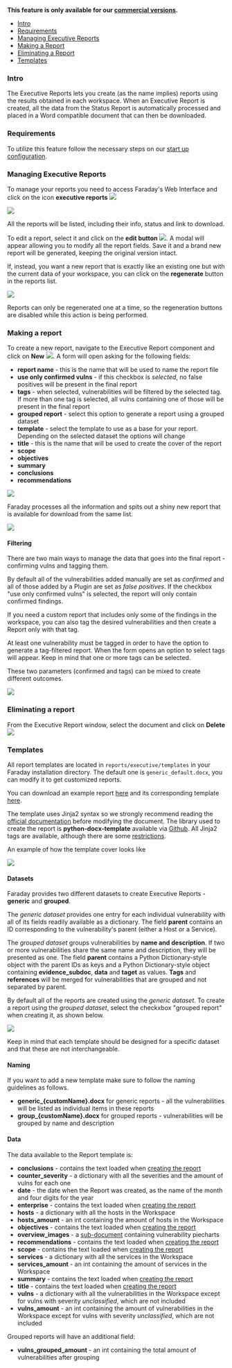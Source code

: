 **This feature is only available for our [commercial versions](https://www.faradaysec.com/#download).**
<a name="index"></a>

* [Intro](#intro)
* [Requirements](#requirements)
* [Managing Executive Reports](#managing-executive-reports)
* [Making a Report](#making-a-report)
* [Eliminating a Report](#eliminating-a-report)
* [Templates](#templates)


### Intro

The Executive Reports lets you create (as the name implies) reports using the results obtained in each workspace.
When an Executive Report is created, all the data from the Status Report is automatically processed and placed in a Word compatible document that can then be downloaded.

### Requirements

To utilize this feature follow the necessary steps on our [start up configuration](https://github.com/infobyte/faraday/wiki/first-steps#installation).

### Managing Executive Reports

To manage your reports you need to access Faraday's Web Interface and click on the icon **executive reports** ![](https://raw.github.com/wiki/infobyte/faraday/images/faraday_report_icon.png)

![](https://raw.github.com/wiki/infobyte/faraday/images/faraday_report_create.png)

All the reports will be listed, including their info, status and link to download.

To edit a report, select it and click on the **edit button** ![](https://raw.github.com/wiki/infobyte/faraday/images/faraday_report_edit_button.png). A modal will appear allowing you to modify all the report fields. Save it and a brand new report will be generated, keeping the original version intact.

If, instead, you want a new report that is exactly like an existing one but with the current data of your workspace, you can click on the **regenerate** button in the reports list.

![](https://raw.github.com/wiki/infobyte/faraday/images/faraday_report_regenerate_button.png)

Reports can only be regenerated one at a time, so the regeneration buttons are disabled while this action is being performed.

### Making a report

To create a new report, navigate to the Executive Report component and click on **New**
![](https://raw.github.com/wiki/infobyte/faraday/images/faraday_report_new_button.png). A form will open asking for the following fields:

* **report name** - this is the name that will be used to name the report file
* **use only confirmed vulns** - if this checkbox is *selected*, no false positives will be present in the final report
* **tags** - when selected, vulnerabilities will be filtered by the selected tag. If more than one tag is selected, all vulns containing one of those will be present in the final report
* **grouped report** - select this option to generate a report using a grouped dataset
* **template** - select the template to use as a base for your report. Depending on the selected dataset the options will change
* **title** - this is the name that will be used to create the cover of the report
* **scope**
* **objectives**
* **summary**
* **conclusions**
* **recommendations**

![](https://raw.github.com/wiki/infobyte/faraday/images/faraday_report_new.png)

Faraday processes all the information and spits out a shiny new report that is available for download from the same list.

![](https://raw.github.com/wiki/infobyte/faraday/images/faraday_report_word.png)

#### Filtering

There are two main ways to manage the data that goes into the final report - confirming vulns and tagging them.

By default all of the vulnerabilities added manually are set as *confirmed* and all of those added by a Plugin are set as *false positives*. If the checkbox "use only confirmed vulns" is selected, the report will only contain confirmed findings.

If you need a custom report that includes only some of the findings in the workspace, you can also tag the desired vulnerabilities and then create a Report only with that tag.

At least one vulnerability must be tagged in order to have the option to generate a tag-filtered report. When the form opens an option to select tags will appear. Keep in mind that one or more tags can be selected.

These two parameters (confirmed and tags) can be mixed to create different outcomes.

![](https://raw.github.com/wiki/infobyte/faraday/images/faraday_report_using_tags.png)

### Eliminating a report

From the Executive Report window, select the document and click on **Delete**
![](https://raw.github.com/wiki/infobyte/faraday/images/faraday_report_delete_button.png)


### Templates

All report templates are located in ```reports/executive/templates``` in your Faraday installation directory. The default one is ```generic_default.docx```, you can modify it to get customized reports.

You can download an example report [here](https://github.com/infobyte/faraday/wiki/files/example_report.docx) and its corresponding template [here](https://github.com/infobyte/faraday/wiki/files/generic_default.docx).

The template uses Jinja2 syntax so we strongly recommend reading the [official documentation](http://jinja.pocoo.org/docs/dev/templates/) before modifying the document. The library used to create the report is **python-docx-template** available via [Github](https://github.com/elapouya/python-docx-template/). All Jinja2 tags are available, although there are some [restrictions](http://docxtpl.readthedocs.io/en/latest/#restrictions).

An example of how the template cover looks like

![](https://raw.github.com/wiki/infobyte/faraday/images/faraday_report_template_example.png)

#### Datasets

Faraday provides two different datasets to create Executive Reports - **generic** and **grouped**.

The *generic dataset* provides one entry for each individual vulnerability with all of its fields readily available as a dictionary. The field **parent** contains an ID corresponding to the vulnerability's parent (either a Host or a Service).

The *grouped dataset* groups vulnerabilities by **name and description**. If two or more vulnerabilities share the same name and description, they will be presented as one. The field **parent** contains a Python Dictionary-style object with the parent IDs as keys and a Python Dictionary-style object containing **evidence_subdoc**, **data** and **__taget__** as values. **Tags** and **references** will be merged for vulnerabilities that are grouped and not separated by parent.

By default all of the reports are created using the *generic dataset*. To create a report using the *grouped dataset*, select the checkxbox "grouped report" when creating it, as shown below.

![](https://raw.github.com/wiki/infobyte/faraday/images/faraday_report_using_grouped_vulns.png)

Keep in mind that each template should be designed for a specific dataset and that these are not interchangeable. 

#### Naming

If you want to add a new template make sure to follow the naming guidelines as follows.

* **generic_{customName}.docx** for generic reports - all the vulnerabilities will be listed as individual items in these reports
* **group_{customName}.docx** for grouped reports - vulnerabilities will be grouped by name and description

#### Data

The data available to the Report template is:

* **conclusions** - contains the text loaded when [creating the report](#making-a-report)
* **counter_severity** - a dictionary with all the severities and the amount of vulns for each one
* **date** - the date when the Report was created, as the name of the month and four digits for the year
* **enterprise** - contains the text loaded when [creating the report](#making-a-report)
* **hosts** - a dictionary with all the hosts in the Workspace
* **hosts_amount** - an int containing the amount of hosts in the Workspace
* **objectives** - contains the text loaded when [creating the report](#making-a-report)
* **overview_images** - a [sub-document](http://docxtpl.readthedocs.io/en/latest/#sub-documents) containing vulnerability piecharts
* **recommendations** - contains the text loaded when [creating the report](#making-a-report)
* **scope** - contains the text loaded when [creating the report](#making-a-report)
* **services** - a dictionary with all the services in the Workspace
* **services_amount** - an int containing the amount of services in the Workspace
* **summary** - contains the text loaded when [creating the report](#making-a-report)
* **title** - contains the text loaded when [creating the report](#making-a-report)
* **vulns** - a dictionary with all the vulnerabilities in the Workspace except for vulns with severity _unclassified_, which are not included
* **vulns_amount** - an int containing the amount of vulnerabilities in the Workspace except for vulns with severity _unclassified_, which are not included

Grouped reports will have an additional field:

* **vulns_grouped_amount** - an int containing the total amount of vulnerabilities after grouping